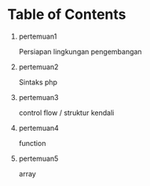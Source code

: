 # Table of Contents

1. pertemuan1

   Persiapan lingkungan pengembangan

2. pertemuan2

   Sintaks php

3. pertemuan3

   control flow / struktur kendali

4. pertemuan4

   function

5. pertemuan5

   array
